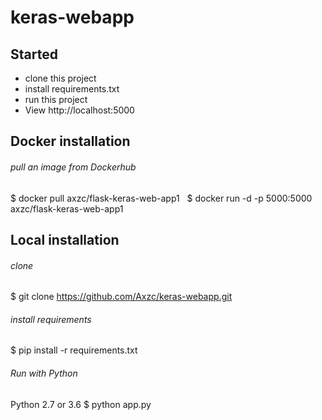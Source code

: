 # keras-webapp 

## Started
- clone this project
-  install  requirements.txt
- run this project
- View http://localhost:5000

## Docker installation
###### pull an image from Dockerhub
$ docker pull axzc/flask-keras-web-app1
 &nbsp;
$  docker run -d -p 5000:5000 axzc/flask-keras-web-app1

## Local installation
###### clone
$ git clone https://github.com/Axzc/keras-webapp.git
###### install requirements
$ pip install -r requirements.txt
###### Run with Python
Python 2.7 or 3.6 
$ python app.py

